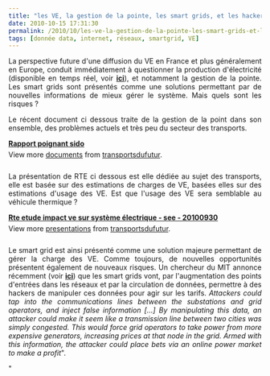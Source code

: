 ```yaml
---
title: "les VE, la gestion de la pointe, les smart grids, et les hackers"
date: 2010-10-15 17:31:30
permalink: /2010/10/les-ve-la-gestion-de-la-pointe-les-smart-grids-et-les-hackers.html
tags: [donnée data, internet, réseaux, smartgrid, VE]
---
```


<p style="text-align: justify">La perspective future d'une diffusion du VE en France et plus généralement en Europe, conduit immédiatement à questionner la production d'électricité (disponible en temps réel, voir <strong><a href="http://goo.gl/IYyA" target="_blank">ici</a></strong>), et notamment la gestion de la pointe. Les smart grids sont présentés comme une solutions permettant par de nouvelles informations de mieux gérer le système. Mais quels sont les risques ? </p>  <!--more-->   <p style="text-align: justify">Le récent document ci dessous traite de la gestion de la point dans son ensemble, des problèmes actuels et très peu du secteur des transports.</p> <div id="__ss_5451840" style="text-align: justify;width: 477px"><strong style="margin: 12px 0 4px"><a href="http://www.slideshare.net/transportsdufutur/rapport-poignant-sido" title="Rapport poignant sido">Rapport poignant sido</a></strong>         <div style="padding: 5px 0 12px">View more <a href="http://www.slideshare.net/">documents</a> from <a href="http://www.slideshare.net/transportsdufutur">transportsdufutur</a>.</div> </div> <p style="text-align: justify">La présentation de RTE ci dessous est elle dédiée au sujet des transports, elle est basée sur des estimations de charges de VE, basées elles sur des estimations d'usage des VE. Est que l'usage des VE sera semblable au véhicule thermique ?</p> <div id="__ss_5451838" style="text-align: justify;width: 425px"><strong style="margin: 12px 0 4px"><a href="http://www.slideshare.net/transportsdufutur/rte-etude-impact-ve-sur-systme-lectrique-see-20100930" title="Rte   etude impact ve sur système électrique - see - 20100930">Rte etude impact ve sur système électrique - see - 20100930</a></strong>        <div style="padding: 5px 0 12px">View more <a href="http://www.slideshare.net/">presentations</a> from <a href="http://www.slideshare.net/transportsdufutur">transportsdufutur</a>.</div> </div> <p style="text-align: justify">Le smart grid est ainsi présenté comme une solution majeure permettant de gérer la charge des VE. Comme toujours, de nouvelles opportunités présentent également de nouveaux risques. Un chercheur du MIT annonce récemment (voir <strong><a href="http://www.technologyreview.com/energy/26472/" target="_blank">ici</a></strong>) que les smart grids vont, par l'augmentation des points d'entrées dans les réseaux et par la circulation de données, permettre à des hackers de manipuler ces données pour agir sur les tarifs. <em>Attackers could tap into the communications lines between the substations and grid operators, and inject false information [...] By manipulating this data, an attacker could make it seem like a transmission line between two cities was simply congested. This would force grid operators to take power from more expensive generators, increasing prices at that node in the grid. Armed with this information, the attacker could place bets via an online power market to make a profit</em>".</p>"
